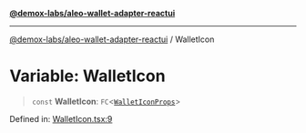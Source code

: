[**@demox-labs/aleo-wallet-adapter-reactui**](../README.md)

***

[@demox-labs/aleo-wallet-adapter-reactui](../README.md) / WalletIcon

# Variable: WalletIcon

> `const` **WalletIcon**: `FC`\<[`WalletIconProps`](../interfaces/WalletIconProps.md)\>

Defined in: [WalletIcon.tsx:9](https://github.com/demox-labs/aleo-wallet-adapter/blob/818636b4a87a5b81f15303d0099057a3563c844a/packages/ui/src/WalletIcon.tsx#L9)
